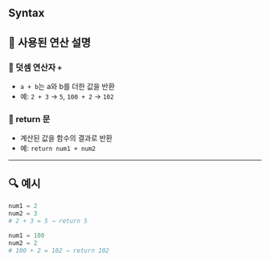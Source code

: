 ## Syntax

## 🔹 사용된 연산 설명

### 🔹 덧셈 연산자 `+`
- `a + b`는 a와 b를 더한 값을 반환
- 예: `2 + 3` → `5`, `100 + 2` → `102`

### 🔹 return 문
- 계산된 값을 함수의 결과로 반환
- 예: `return num1 + num2`

---

## 🔍 예시

```python
num1 = 2
num2 = 3
# 2 + 3 = 5 → return 5

num1 = 100
num2 = 2
# 100 + 2 = 102 → return 102
```
